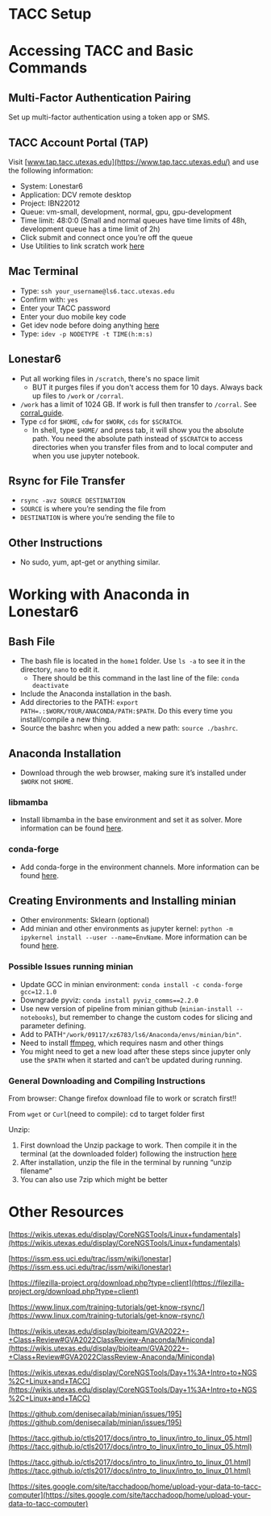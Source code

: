 # TACC Setup

# Accessing TACC and Basic Commands

## Multi-Factor Authentication Pairing

Set up multi-factor authentication using a token app or SMS.

## TACC Account Portal (TAP)

Visit [www.tap.tacc.utexas.edu](https://www.tap.tacc.utexas.edu/) and use the following information:

- System: Lonestar6
- Application: DCV remote desktop
- Project: IBN22012
- Queue: vm-small, development, normal, gpu, gpu-development
- Time limit: 48:0:0 (Small and normal queues have time limits of 48h, development queue has a time limit of 2h)
- Click submit and connect once you’re off the queue
- Use Utilities to link scratch work [here](https://tap.tacc.utexas.edu/jobs/utils/)

## Mac Terminal

- Type: `ssh your_username@ls6.tacc.utexas.edu`
- Confirm with: `yes`
- Enter your TACC password
- Enter your duo mobile key code
- Get idev node before doing anything [here](https://docs.tacc.utexas.edu/software/idev/)
- Type: `idev -p NODETYPE -t TIME(h:m:s)`

## Lonestar6

- Put all working files in `/scratch`, there's no space limit
    - BUT it purges files if you don't access them for 10 days. Always back up files to `/work` or `/corral`.
- `/work` has a limit of 1024 GB. If work is full then transfer to `/corral`. See [corral_guide](https://github.com/duy-ha-dev/TACC-Documentation/edit/main/tacc_setup.md#:~:text=corral_guide-,.,-md).
- Type `cd` for `$HOME`, `cdw` for `$WORK`, `cds` for `$SCRATCH`.
    - In shell, type `$HOME/` and press tab, it will show you the absolute path. You need the absolute path instead of `$SCRATCH` to access directories when you transfer files from and to local computer and when you use jupyter notebook.

## Rsync for File Transfer

- `rsync -avz SOURCE DESTINATION`
- `SOURCE` is where you’re sending the file from
- `DESTINATION` is where you’re sending the file to

## Other Instructions

- No sudo, yum, apt-get or anything similar.

# Working with Anaconda in Lonestar6

## Bash File

- The bash file is located in the `home1` folder. Use `ls -a` to see it in the directory, `nano` to edit it.
    - There should be this command in the last line of the file: `conda deactivate`
- Include the Anaconda installation in the bash.
- Add directories to the PATH: `export PATH=.:$WORK/YOUR/ANACONDA/PATH:$PATH`. Do this every time you install/compile a new thing.
- Source the bashrc when you added a new path: `source ./bashrc`.

## Anaconda Installation

- Download through the web browser, making sure it’s installed under `$WORK` not `$HOME`.

### libmamba

- Install libmamba in the base environment and set it as solver. More information can be found [here](https://www.anaconda.com/blog/a-faster-conda-for-a-growing-community).

### conda-forge

- Add conda-forge in the environment channels. More information can be found [here](https://conda-forge.org/docs/user/introduction.html).

## Creating Environments and Installing minian

- Other environments: Sklearn (optional)
- Add minian and other environments as jupyter kernel: `python -m ipykernel install --user --name=EnvName`. More information can be found [here](https://minian.readthedocs.io/en/stable/start_guide/install.html#install-using-conda).

### Possible Issues running minian

- Update GCC in minian environment: `conda install -c conda-forge gcc=12.1.0`
- Downgrade pyviz: `conda install pyviz_comms==2.2.0`
- Use new version of pipeline from minian github (`minian-install --notebooks`), but remember to change the custom codes for slicing and parameter defining.
- Add to PATH`"/work/09117/xz6783/ls6/Anaconda/envs/minian/bin"`.
- Need to install [ffmpeg](https://trac.ffmpeg.org/wiki/CompilationGuide/Centos), which requires nasm and other things
- You might need to get a new load after these steps since jupyter only use the `$PATH` when it started and can’t be updated during running.

### General Downloading and Compiling Instructions

From browser: Change firefox download file to work or scratch first!!

From `wget` or `Curl`(need to compile): cd to target folder first

Unzip:

1. First download the Unzip package to work. Then compile it in the terminal (at the downloaded folder) following the instruction [here](https://www.linuxfromscratch.org/blfs/view/svn/general/unzip.html)
2. After installation, unzip the file in the terminal by running “unzip filename”
3. You can also use 7zip which might be better

# Other Resources

[https://wikis.utexas.edu/display/CoreNGSTools/Linux+fundamentals](https://wikis.utexas.edu/display/CoreNGSTools/Linux+fundamentals)

[https://issm.ess.uci.edu/trac/issm/wiki/lonestar](https://issm.ess.uci.edu/trac/issm/wiki/lonestar)

[https://filezilla-project.org/download.php?type=client](https://filezilla-project.org/download.php?type=client)

[https://www.linux.com/training-tutorials/get-know-rsync/](https://www.linux.com/training-tutorials/get-know-rsync/)

[https://wikis.utexas.edu/display/bioiteam/GVA2022+-+Class+Review#GVA2022ClassReview-Anaconda/Miniconda](https://wikis.utexas.edu/display/bioiteam/GVA2022+-+Class+Review#GVA2022ClassReview-Anaconda/Miniconda)

[https://wikis.utexas.edu/display/CoreNGSTools/Day+1%3A+Intro+to+NGS%2C+Linux+and+TACC](https://wikis.utexas.edu/display/CoreNGSTools/Day+1%3A+Intro+to+NGS%2C+Linux+and+TACC)

[https://github.com/denisecailab/minian/issues/195](https://github.com/denisecailab/minian/issues/195)

[https://tacc.github.io/ctls2017/docs/intro_to_linux/intro_to_linux_05.html](https://tacc.github.io/ctls2017/docs/intro_to_linux/intro_to_linux_05.html)

[https://tacc.github.io/ctls2017/docs/intro_to_linux/intro_to_linux_01.html](https://tacc.github.io/ctls2017/docs/intro_to_linux/intro_to_linux_01.html)

[https://sites.google.com/site/tacchadoop/home/upload-your-data-to-tacc-computer](https://sites.google.com/site/tacchadoop/home/upload-your-data-to-tacc-computer)
